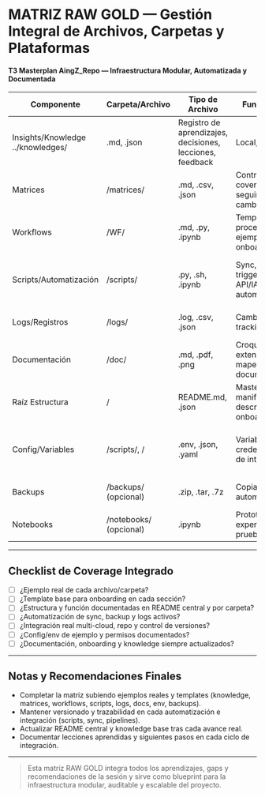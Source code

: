 # MATRIZ RAW GOLD — Gestión Integral de Archivos, Carpetas y Plataformas
#### T3 Masterplan AingZ_Repo — Infraestructura Modular, Automatizada y Documentada

| **Componente**        | **Carpeta/Archivo**             | **Tipo de Archivo**     | **Función/Propósito**                                                         | **Plataforma/Nube**        | **API/SDK/Tool**             | **Automatización**                      | **Casos de uso**                                         | **Cobertura/Checklist**                                     | **Notas/Gaps**                              |
|-----------------------|----------------------------------|-------------------------|--------------------------------------------------------------------------------|----------------------------|-------------------------------|------------------------------------------|----------------------------------------------------------|------------------------------------------------------------|---------------------------------------------|
| Insights/Knowledge    ../knowledges/                      | .md, .json              | Registro de aprendizajes, decisiones, lecciones, feedback                      | Local, GDrive, GitHub      | GDrive API, GitHub API        | Sync auto, versionado                   | Documentación viva, onboarding, registro de mejoras        | [ ] Ejemplo real [ ] Template base                         | Falta template y knowledge de ejemplo        |
| Matrices              | /matrices/                       | .md, .csv, .json        | Control de features, coverage, seguimiento de cambios                           | Local, GDrive, GitHub      | GDrive API, GitHub API        | Sync, auto-update README                 | Auditoría, compliance, reporting                           | [ ] Ejemplo real [ ] Template base                         | Falta matriz ejemplo real                   |
| Workflows             | /WF/                      | .md, .py, .ipynb        | Templates de procesos, diagramas, ejemplos de uso, onboarding                   | Local, GDrive, GitHub      | GDrive API, GitHub API        | Sync, control versiones                  | Ejemplos paso a paso, integración, training                | [ ] Ejemplo real [ ] Template base                         | Falta workflow/template real                |
| Scripts/Automatización| /scripts/                        | .py, .sh, .ipynb        | Sync, backup, triggers, integración API/IA, procesamiento automático            | Local, GitHub, Cloud       | GDrive API, Dropbox SDK, Bash  | CI/CD, triggers auto, logging             | Pipelines híbridos, backups, reporting IA, sync cloud      | [ ] Ejemplo real [ ] Template base                         | Falta script de ejemplo                     |
| Logs/Registros        | /logs/                           | .log, .csv, .json       | Cambios, errores, tracking, auditoría                                          | Local, cloud, GDrive       | --                            | Auto-generado por scripts/workflows        | Troubleshooting, compliance, reporting                      | [ ] Ejemplo real [ ] Template base                         | Falta log de ejemplo                        |
| Documentación         | /doc/                           | .md, .pdf, .png         | Croquis, onboarding extendido, diagramas, mapeos, documentación visual         | Local, GitHub, GDrive      | --                            | Manual/auto según avance                   | Onboarding, transferencia, visualización de workflows       | [ ] Ejemplo real [ ] Template base                         | Solo referencias, faltan docs reales         |
| Raíz Estructura       | /                                | README.md, .json        | Masterplan, manifiestos, descripción global, onboarding central                 | Local, GitHub              | --                            | Versionado obligatorio, update README       | Punto de entrada, control de versiones                       | [x] README central [ ] README por carpeta                  | README central cargado, falta por carpeta    |
| Config/Variables      | /scripts/, /                     | .env, .json, .yaml      | Variables de entorno, credenciales, configs de integración                      | Local, oculto, cloud       | --                            | gitignore, control permisos, ejemplo dummy  | Seguridad, config de APIs, onboarding de nuevas integraciones | [ ] Ejemplo real [ ] Template base                         | Falta .env ejemplo, sensibles                |
| Backups               | /backups/ (opcional)             | .zip, .tar, .7z         | Copias de seguridad automáticas/manuales                                       | Local, GDrive, Dropbox     | API/SDK cloud                  | Scripts backup auto/manual                 | Resiliencia, rollback, restauración                          | [ ] Ejemplo real [ ] Template base                         | No hay backups cargados para análisis        |
| Notebooks             | /notebooks/ (opcional)           | .ipynb                  | Prototipos, experimentos, pruebas IA/ML                                        | Local, GDrive              | --                            | Sync manual/auto, versionado                | Prototipado, iteración rápida                                   | [ ] Ejemplo real [ ] Template base                         | Según necesidad de pruebas/IA                |

---

## Checklist de Coverage Integrado
- [ ] ¿Ejemplo real de cada archivo/carpeta?
- [ ] ¿Template base para onboarding en cada sección?
- [ ] ¿Estructura y función documentadas en README central y por carpeta?
- [ ] ¿Automatización de sync, backup y logs activos?
- [ ] ¿Integración real multi-cloud, repo y control de versiones?
- [ ] ¿Config/env de ejemplo y permisos documentados?
- [ ] ¿Documentación, onboarding y knowledge siempre actualizados?

---

## Notas y Recomendaciones Finales
- Completar la matriz subiendo ejemplos reales y templates (knowledge, matrices, workflows, scripts, logs, docs, env, backups).
- Mantener versionado y trazabilidad en cada automatización e integración (scripts, sync, pipelines).
- Actualizar README central y knowledge base tras cada avance real.
- Documentar lecciones aprendidas y siguientes pasos en cada ciclo de integración.

---

> Esta matriz RAW GOLD integra todos los aprendizajes, gaps y recomendaciones de la sesión y sirve como blueprint para la infraestructura modular, auditable y escalable del proyecto.

